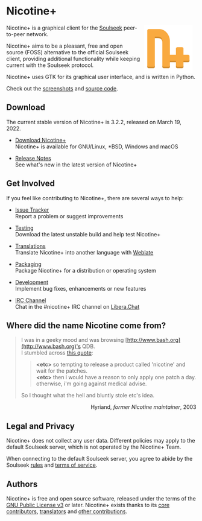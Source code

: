 # Nicotine+

<img src="pynicotine/gtkgui/icons/hicolor/scalable/apps/org.nicotine_plus.Nicotine.svg" align="right" width="128" height="128" style="margin: 0 10px">

Nicotine+ is a graphical client for the [Soulseek](https://www.slsknet.org/) peer-to-peer network.

Nicotine+ aims to be a pleasant, free and open source (FOSS) alternative to the official Soulseek client, providing additional functionality while keeping current with the Soulseek protocol.

Nicotine+ uses GTK for its graphical user interface, and is written in Python.

Check out the [screenshots](data/screenshots/SCREENSHOTS.md) and [source code](https://github.com/nicotine-plus/nicotine-plus).
<br clear="right">

## Download

The current stable version of Nicotine+ is 3.2.2, released on March 19, 2022.

* [Download Nicotine+](doc/DOWNLOADS.md)  
Nicotine+ is available for GNU/Linux, *BSD, Windows and macOS

* [Release Notes](NEWS.md)  
See what's new in the latest version of Nicotine+

## Get Involved

If you feel like contributing to Nicotine+, there are several ways to help:

* [Issue Tracker](https://github.com/nicotine-plus/nicotine-plus/issues)  
Report a problem or suggest improvements

* [Testing](doc/TESTING.md)  
Download the latest unstable build and help test Nicotine+

* [Translations](doc/TRANSLATIONS.md)  
Translate Nicotine+ into another language with [Weblate](https://hosted.weblate.org/engage/nicotine-plus)

* [Packaging](doc/PACKAGING.md)  
Package Nicotine+ for a distribution or operating system

* [Development](doc/DEVELOPING.md)  
Implement bug fixes, enhancements or new features

* [IRC Channel](https://web.libera.chat/?channel=#nicotine+)  
Chat in the #nicotine+ IRC channel on [Libera.Chat](https://libera.chat/)

## Where did the name Nicotine come from?

> I was in a geeky mood and was browsing [http://www.bash.org](http://www.bash.org)'s QDB.  
I stumbled across [this quote](http://www.bash.org/?10159):  
>> **\<etc>** so tempting to release a product called 'nicotine' and wait for the patches.  
>> **\<etc>** then i would have a reason to only apply one patch a day. otherwise, i'm going against medical advise.  
>
> So I thought what the hell and bluntly stole etc's idea.  

<p align="right">Hyriand, <i>former Nicotine maintainer</i>, 2003</p>

## Legal and Privacy

Nicotine+ does not collect any user data. Different policies may apply to the default Soulseek server, which is not operated by the Nicotine+ Team.

When connecting to the default Soulseek server, you agree to abide by the Soulseek [rules](https://www.slsknet.org/news/node/681) and [terms of service](https://www.slsknet.org/news/node/682).

## Authors

Nicotine+ is free and open source software, released under the terms of the [GNU Public License v3](https://www.gnu.org/licenses/gpl-3.0-standalone.html) or later. Nicotine+ exists thanks to its [core contributors](AUTHORS.md), [translators](TRANSLATORS.md) and [other contributions](https://github.com/nicotine-plus/nicotine-plus/graphs/contributors).
